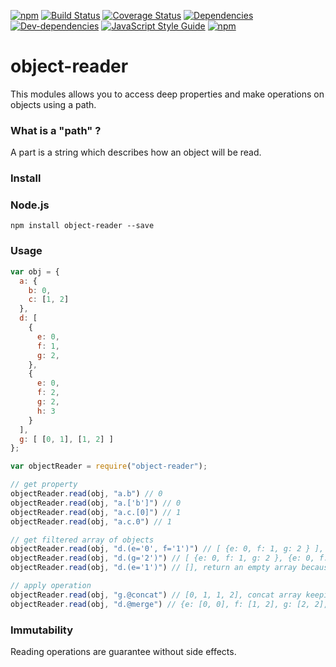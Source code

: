 [![npm](https://img.shields.io/npm/dt/object-reader.svg?maxAge=3600)](https://www.npmjs.com/package/object-reader)
[![Build Status](https://travis-ci.org/Leelow/object-reader.svg?branch=master)](https://travis-ci.org/Leelow/object-reader)
[![Coverage Status](https://coveralls.io/repos/github/Leelow/object-reader/badge.svg?branch=master)](https://coveralls.io/github/Leelow/object-reader?branch=master)
[![Dependencies](https://david-dm.org/leelow/object-reader/status.svg)](https://david-dm.org/leelow/object-reader)
[![Dev-dependencies](https://david-dm.org/leelow/object-reader/dev-status.svg)](https://david-dm.org/leelow/object-reader?type=dev)
[![JavaScript Style Guide](https://img.shields.io/badge/code%20style-standard-brightgreen.svg)](http://standardjs.com/)
[![npm](https://img.shields.io/npm/l/object-reader.svg?maxAge=3600)](http://spdx.org/licenses/MIT)

# object-reader 
This modules allows you to access deep properties and make operations on objects using a path.

### What is a "path" ?

A part is a string which describes how an object will be read.

### Install

### Node.js

    npm install object-reader --save

### Usage

```javascript
var obj = {
  a: {
    b: 0,
    c: [1, 2]
  },
  d: [
    {
      e: 0,
      f: 1,
      g: 2,
    },
    {
      e: 0,
      f: 2,
      g: 2,
      h: 3
    }
  ],
  g: [ [0, 1], [1, 2] ]
};

var objectReader = require("object-reader");

// get property
objectReader.read(obj, "a.b") // 0
objectReader.read(obj, "a.['b']") // 0
objectReader.read(obj, "a.c.[0]") // 1
objectReader.read(obj, "a.c.0") // 1

// get filtered array of objects
objectReader.read(obj, "d.(e='0', f='1')") // [ {e: 0, f: 1, g: 2 } ], get array of objects where e = 0 and f = 1
objectReader.read(obj, "d.(g='2')") // [ {e: 0, f: 1, g: 2 }, {e: 0, f: 2, g: 2, h: 3 } ], get array of objects where g = 2
objectReader.read(obj, "d.(e='1')") // [], return an empty array because there is no object having e = 1

// apply operation
objectReader.read(obj, "g.@concat") // [0, 1, 1, 2], concat array keeping duplicates
objectReader.read(obj, "d.@merge") // {e: [0, 0], f: [1, 2], g: [2, 2], h: [3] }, make array with object fields
 ```
 
### Immutability

Reading operations are guarantee without side effects.
